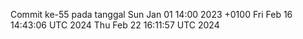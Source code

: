 Commit ke-55 pada tanggal Sun Jan 01 14:00 2023 +0100
Fri Feb 16 14:43:06 UTC 2024
Thu Feb 22 16:11:57 UTC 2024

